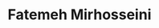 ---
# Display name
title: Fatemeh Mirhosseini

# Full Name (for SEO)
first_name: Fatemeh
last_name: Mirhosseini

# Is this the primary user of the site?
superuser: false

# Role/position
role: PhD Student (2025 Spring)

# Organizations/Affiliations
organizations:
  - name: Taxes A&M University
    url: ''

external_link: https://its-fatemeh-mh.github.io/

# Highlight the author in author lists? (true/false)
highlight_name: false

# Organizational groups that you belong to (for People widget)
#   Set this to `[]` or comment out if you are not using People widget.
user_groups:
  - PhDs
  - Graduate Students

start_date: 082024
---